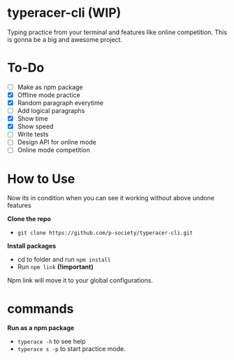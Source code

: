 # typeracer-cli (WIP)

Typing practice from your terminal and features like online competition.
This is gonna be a big and awesome project.

# To-Do

- [ ] Make as npm package
- [x] Offline mode practice
- [x] Random paragraph everytime
- [ ] Add logical paragraphs
- [x] Show time
- [x] Show speed
- [ ] Write tests
- [ ] Design API for online mode
- [ ] Online mode competition

# How to Use

Now its in condition when you can see it working without above undone features

**Clone the repo**

- `git clone https://github.com/p-society/typeracer-cli.git`

**Install packages**

- cd to folder and run `npm install`
- Run `npm link` **(!important)**

Npm link will move it to your global configurations.

# commands

**Run as a npm package**

- `typerace -h` to see help
- `typerace s -p` to start practice mode.
